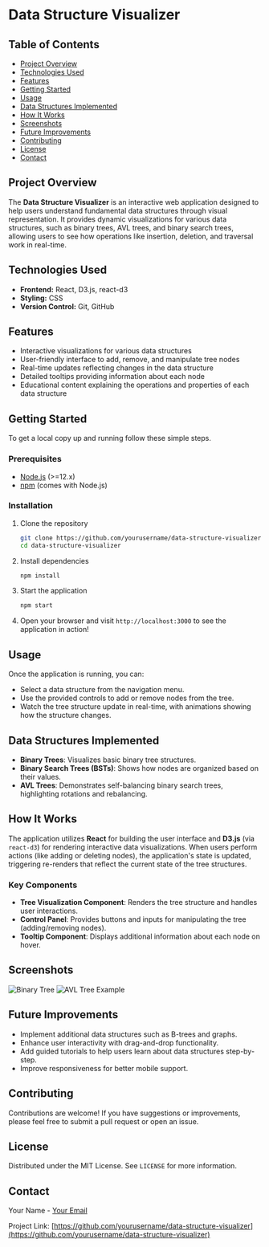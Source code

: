 # Data Structure Visualizer

## Table of Contents
- [Project Overview](#project-overview)
- [Technologies Used](#technologies-used)
- [Features](#features)
- [Getting Started](#getting-started)
- [Usage](#usage)
- [Data Structures Implemented](#data-structures-implemented)
- [How It Works](#how-it-works)
- [Screenshots](#screenshots)
- [Future Improvements](#future-improvements)
- [Contributing](#contributing)
- [License](#license)
- [Contact](#contact)

## Project Overview
The **Data Structure Visualizer** is an interactive web application designed to help users understand fundamental data structures through visual representation. It provides dynamic visualizations for various data structures, such as binary trees, AVL trees, and binary search trees, allowing users to see how operations like insertion, deletion, and traversal work in real-time.

## Technologies Used
- **Frontend:** React, D3.js, react-d3
- **Styling:** CSS
- **Version Control:** Git, GitHub

## Features
- Interactive visualizations for various data structures
- User-friendly interface to add, remove, and manipulate tree nodes
- Real-time updates reflecting changes in the data structure
- Detailed tooltips providing information about each node
- Educational content explaining the operations and properties of each data structure

## Getting Started
To get a local copy up and running follow these simple steps.

### Prerequisites
- [Node.js](https://nodejs.org/) (>=12.x)
- [npm](https://www.npmjs.com/) (comes with Node.js)

### Installation
1. Clone the repository
   ```bash
   git clone https://github.com/yourusername/data-structure-visualizer.git
   cd data-structure-visualizer
   ```

2. Install dependencies
   ```bash
   npm install
   ```

3. Start the application
   ```bash
   npm start
   ```

4. Open your browser and visit `http://localhost:3000` to see the application in action!

## Usage
Once the application is running, you can:
- Select a data structure from the navigation menu.
- Use the provided controls to add or remove nodes from the tree.
- Watch the tree structure update in real-time, with animations showing how the structure changes.

## Data Structures Implemented
- **Binary Trees**: Visualizes basic binary tree structures.
- **Binary Search Trees (BSTs)**: Shows how nodes are organized based on their values.
- **AVL Trees**: Demonstrates self-balancing binary search trees, highlighting rotations and rebalancing.

## How It Works
The application utilizes **React** for building the user interface and **D3.js** (via `react-d3`) for rendering interactive data visualizations. When users perform actions (like adding or deleting nodes), the application's state is updated, triggering re-renders that reflect the current state of the tree structures.

### Key Components
- **Tree Visualization Component**: Renders the tree structure and handles user interactions.
- **Control Panel**: Provides buttons and inputs for manipulating the tree (adding/removing nodes).
- **Tooltip Component**: Displays additional information about each node on hover.

## Screenshots
![Binary Tree](https://drive.google.com/file/d/1XEOsKG_sycmaY6d2V-Sa3HFWC7rv2LVv/view?usp=sharing)
![AVL Tree Example](https://your-screenshot-url.com/avl-tree.png)

## Future Improvements
- Implement additional data structures such as B-trees and graphs.
- Enhance user interactivity with drag-and-drop functionality.
- Add guided tutorials to help users learn about data structures step-by-step.
- Improve responsiveness for better mobile support.

## Contributing
Contributions are welcome! If you have suggestions or improvements, please feel free to submit a pull request or open an issue.

## License
Distributed under the MIT License. See `LICENSE` for more information.

## Contact
Your Name - [Your Email](mailto:youremail@example.com)

Project Link: [https://github.com/yourusername/data-structure-visualizer](https://github.com/yourusername/data-structure-visualizer)

